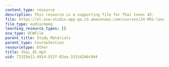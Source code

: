 ```yaml
---
content_type: resource
description: This resource is a supporting file for Thai tones 45.
file: https://ol-ocw-studio-app-qa.s3.amazonaws.com/courses/24-901-language-and-its-structure-i-phonology-fall-2010/72329a114914552f02ea1531d240c944_thai_45.mp3
file_type: audio/mpeg
learning_resource_types: []
ocw_type: OCWFile
parent_title: Study Materials
parent_type: CourseSection
resourcetype: Other
title: thai_45.mp3
uid: 72329a11-4914-552f-02ea-1531d240c944
---
```

